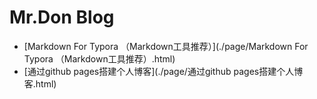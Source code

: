 # Mr.Don Blog

* [Markdown For Typora （Markdown工具推荐）](./page/Markdown For Typora （Markdown工具推荐）.html)
* [通过github pages搭建个人博客](./page/通过github pages搭建个人博客.html)

